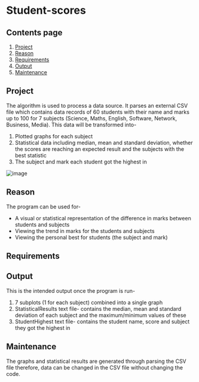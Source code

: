 # Student-scores

## **Contents page**
1) [Project](#Project)
2) [Reason](#Reason)
3) [Requirements](#Requirements)
4) [Output](#Output)
5) [Maintenance](#Maintenance)


## **Project**
The algorithm is used to process a data source. It parses an external CSV file which contains data records of 60 students with their name and marks up to 100 for 7 subjects (Science, Maths, English, Software, Network, Business, Media). This data will be transformed into-
  1)	Plotted graphs for each subject
  2)	Statistical data including median, mean and standard deviation, whether the scores are reaching an expected result and the subjects with the best statistic
  3)	The subject and mark each student got the highest in

![image](https://user-images.githubusercontent.com/73494385/97221358-ac7f8800-17c4-11eb-89f3-d24751005060.png)


## **Reason**
The program can be used for-
* A visual or statistical representation of the difference in marks between students and subjects
* Viewing the trend in marks for the students and subjects
* Viewing the personal best for students (the subject and mark) 

## **Requirements**


## **Output**
This is the intended output once the program is run- 
1)	7 subplots (1 for each subject) combined into a single graph
2)	StatisticalResults text file- contains the median, mean and standard deviation of each subject and the maximum/minimum values of these
3)	StudentHighest text file- contains the student name, score and subject they got the highest in  


## **Maintenance**
The graphs and statistical results are generated through parsing the CSV file therefore, data can be changed in the CSV file without changing the code. 

